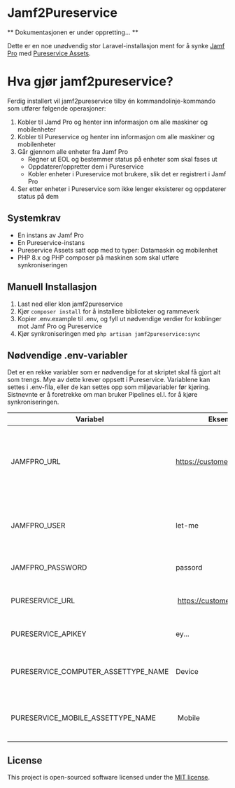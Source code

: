 # Jamf2Pureservice

** Dokumentasjonen er under oppretting… **

Dette er en noe unødvendig stor Laravel-installasjon ment for å synke [Jamf Pro](https://jamf.com) med [Pureservice Assets](https://pureservice.com).
# Hva gjør jamf2pureservice?

Ferdig installert vil jamf2pureservice tilby én kommandolinje-kommando som utfører følgende operasjoner:
1. Kobler til Jamd Pro og henter inn informasjon om alle maskiner og mobilenheter
2. Kobler til Pureservice og henter inn informasjon om alle maskiner og mobilenheter
3. Går gjennom alle enheter fra Jamf Pro
    - Regner ut EOL og bestemmer status på enheter som skal fases ut
    - Oppdaterer/oppretter dem i Pureservice
    - Kobler enheter i Pureservice mot brukere, slik det er registrert i Jamf Pro
4. Ser etter enheter i Pureservice som ikke lenger eksisterer og oppdaterer status på dem

## Systemkrav
- En instans av Jamf Pro
- En Pureservice-instans
- Pureservice Assets satt opp med to typer: Datamaskin og mobilenhet
- PHP 8.x og PHP composer på maskinen som skal utføre synkroniseringen

## Manuell Installasjon
1. Last ned eller klon jamf2pureservice
2. Kjør `composer install` for å installere biblioteker og rammeverk
3. Kopier .env.example til .env, og fyll ut nødvendige verdier for koblinger mot Jamf Pro og Pureservice
4. Kjør synkroniseringen med `php artisan jamf2pureservice:sync`

## Nødvendige .env-variabler

Det er en rekke variabler som er nødvendige for at skriptet skal få gjort alt som trengs. Mye av dette krever oppsett i Pureservice. Variablene kan settes i .env-fila, eller de kan settes opp som miljøvariabler før kjøring. Sistnevnte er å foretrekke om man bruker Pipelines el.l. for å kjøre synkroniseringen.

| Variabel | Eksempelverdi | Beskrivelse |
| ----------- | ----------- | ----------- |
| JAMFPRO_URL | https://customer.jamfcloud.com | Angir base-adressen til Jamf Pro-instansen. Det er ikke nødvendig å bruke /api el.l. |
| JAMFPRO_USER | let-me | Brukernavn for en bruker i Jamf Pro som har global lesetilgang |
| JAMFPRO_PASSWORD | passord | Passord til Jamf Pro-brukeren |
| PURESERVICE_URL | https://customer.pureservice.com | Bare-adressen til Pureservice-instansen |
| PURESERVICE_APIKEY | ey... | API-nøkkel til Pureservice |
| PURESERVICE_COMPUTER_ASSETTYPE_NAME | Device | Navnet til ressurstypen som brukes til datamaskiner |
| PURESERVICE_MOBILE_ASSETTYPE_NAME | Mobile | Navnet til ressurstypen som brukes til mobilenheter |

## License

This project is open-sourced software licensed under the [MIT license](https://opensource.org/licenses/MIT).
